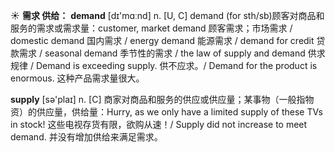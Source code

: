 ☀ <span class="category">**需求 供给：**</span>
<span class="vocabulary">**demand**</span> [dɪ'mɑːnd] 
<span class="definition">n. [U, C] demand (for sth/sb)顾客对商品和服务的需求或需求量：</span>customer, market demand 顾客需求；市场需求 / domestic demand 国内需求 / energy demand 能源需求 / demand for credit 贷款需求 / seasonal demand 季节性的需求 / the law of supply and demand 供求规律 / Demand is exceeding supply. 供不应求。/ Demand for the product is enormous. 这种产品需求量很大。

<span class="vocabulary">**supply**</span> [sə'plaɪ] 
<span class="definition">n. [C] 商家对商品和服务的供应或供应量；某事物（一般指物资）的供应量，供给量：</span>Hurry, as we only have a limited supply of these TVs in stock! 这些电视存货有限，欲购从速！/ Supply did not increase to meet demand. 并没有增加供给来满足需求。
